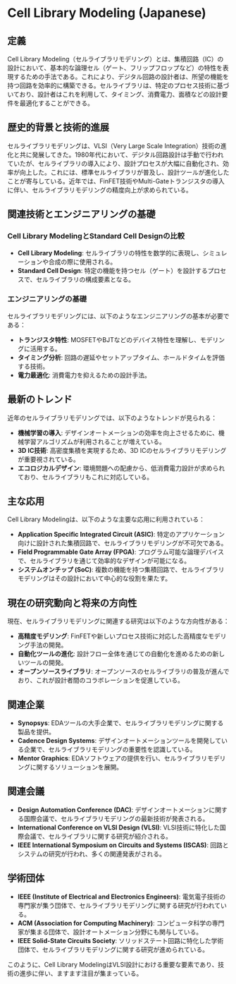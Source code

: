 # Cell Library Modeling (Japanese)

## 定義

Cell Library Modeling（セルライブラリモデリング）とは、集積回路（IC）の設計において、基本的な論理セル（ゲート、フリップフロップなど）の特性を表現するための手法である。これにより、デジタル回路の設計者は、所望の機能を持つ回路を効率的に構築できる。セルライブラリは、特定のプロセス技術に基づいており、設計者はこれを利用して、タイミング、消費電力、面積などの設計要件を最適化することができる。

## 歴史的背景と技術的進展

セルライブラリモデリングは、VLSI（Very Large Scale Integration）技術の進化と共に発展してきた。1980年代において、デジタル回路設計は手動で行われていたが、セルライブラリの導入により、設計プロセスが大幅に自動化され、効率が向上した。これには、標準セルライブラリが普及し、設計ツールが進化したことが寄与している。近年では、FinFET技術やMulti-Gateトランジスタの導入に伴い、セルライブラリモデリングの精度向上が求められている。

## 関連技術とエンジニアリングの基礎

### Cell Library ModelingとStandard Cell Designの比較

- **Cell Library Modeling**: セルライブラリの特性を数学的に表現し、シミュレーションや合成の際に使用される。
- **Standard Cell Design**: 特定の機能を持つセル（ゲート）を設計するプロセスで、セルライブラリの構成要素となる。

### エンジニアリングの基礎

セルライブラリモデリングには、以下のようなエンジニアリングの基本が必要である：

- **トランジスタ特性**: MOSFETやBJTなどのデバイス特性を理解し、モデリングに活用する。
- **タイミング分析**: 回路の遅延やセットアップタイム、ホールドタイムを評価する技術。
- **電力最適化**: 消費電力を抑えるための設計手法。

## 最新のトレンド

近年のセルライブラリモデリングでは、以下のようなトレンドが見られる：

- **機械学習の導入**: デザインオートメーションの効率を向上させるために、機械学習アルゴリズムが利用されることが増えている。
- **3D IC技術**: 高密度集積を実現するため、3D ICのセルライブラリモデリングが重要視されている。
- **エコロジカルデザイン**: 環境問題への配慮から、低消費電力設計が求められており、セルライブラリもこれに対応している。

## 主な応用

Cell Library Modelingは、以下のような主要な応用に利用されている：

- **Application Specific Integrated Circuit (ASIC)**: 特定のアプリケーション向けに設計された集積回路で、セルライブラリモデリングが不可欠である。
- **Field Programmable Gate Array (FPGA)**: プログラム可能な論理デバイスで、セルライブラリを通じて効率的なデザインが可能になる。
- **システムオンチップ (SoC)**: 複数の機能を持つ集積回路で、セルライブラリモデリングはその設計において中心的な役割を果たす。

## 現在の研究動向と将来の方向性

現在、セルライブラリモデリングに関連する研究は以下のような方向性がある：

- **高精度モデリング**: FinFETや新しいプロセス技術に対応した高精度なモデリング手法の開発。
- **自動化ツールの進化**: 設計フロー全体を通じての自動化を進めるための新しいツールの開発。
- **オープンソースライブラリ**: オープンソースのセルライブラリの普及が進んでおり、これが設計者間のコラボレーションを促進している。

## 関連企業

- **Synopsys**: EDAツールの大手企業で、セルライブラリモデリングに関する製品を提供。
- **Cadence Design Systems**: デザインオートメーションツールを開発している企業で、セルライブラリモデリングの重要性を認識している。
- **Mentor Graphics**: EDAソフトウェアの提供を行い、セルライブラリモデリングに関するソリューションを展開。

## 関連会議

- **Design Automation Conference (DAC)**: デザインオートメーションに関する国際会議で、セルライブラリモデリングの最新技術が発表される。
- **International Conference on VLSI Design (VLSI)**: VLSI技術に特化した国際会議で、セルライブラリに関する研究が紹介される。
- **IEEE International Symposium on Circuits and Systems (ISCAS)**: 回路とシステムの研究が行われ、多くの関連発表がされる。

## 学術団体

- **IEEE (Institute of Electrical and Electronics Engineers)**: 電気電子技術の専門家が集う団体で、セルライブラリモデリングに関する研究が行われている。
- **ACM (Association for Computing Machinery)**: コンピュータ科学の専門家が集まる団体で、設計オートメーション分野にも関与している。
- **IEEE Solid-State Circuits Society**: ソリッドステート回路に特化した学術団体で、セルライブラリモデリングに関する研究が進められている。

このように、Cell Library ModelingはVLSI設計における重要な要素であり、技術の進歩に伴い、ますます注目が集まっている。